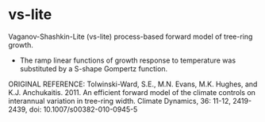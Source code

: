 # vs-lite
Vaganov-Shashkin-Lite (vs-lite) process-based forward model  of tree-ring growth. 

 + The ramp linear functions of growth response to temperature was substituted by a S-shape Gompertz function.

ORIGINAL REFERENCE: 
Tolwinski-Ward, S.E., M.N. Evans, M.K. Hughes, and K.J. Anchukaitis. 2011. 
An efficient forward model of the climate controls on interannual variation in tree-ring width. 
Climate Dynamics, 36: 11-12, 2419-2439, doi: 10.1007/s00382-010-0945-5 


